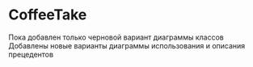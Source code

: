 # CoffeeTake
Пока добавлен только черновой вариант диаграммы классов
Добавлены новые варианты диаграммы использования и описания прецедентов
